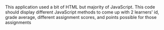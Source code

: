 This application used a bit of HTML but majority of JavaScript.
This code should display different JavaScript methods to come up with 2 learners' id, grade average, different assignment scores, and points possible for those assignments